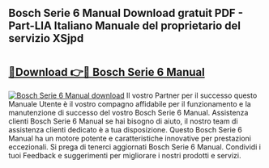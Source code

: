 ## Bosch Serie 6 Manual Download gratuit PDF - Part-LIA Italiano Manuale del proprietario del servizio XSjpd

# <h2><a href="http://dfgivdb.blite.top/?on=Bosch+Serie+6+Manual">🔗Download 👉🔴 Bosch Serie 6 Manual</a></h2>

[![Bosch Serie 6 Manual download](https://i.imgur.com/lujVjoI.png)](http://dfgivdb.blite.top/?on=Bosch+Serie+6+Manual)
Il vostro Partner per il successo questo Manuale Utente è il vostro compagno affidabile per il funzionamento e la manutenzione di successo del vostro Bosch Serie 6 Manual. Assistenza clienti Bosch Serie 6 Manual se hai bisogno di aiuto, il nostro team di assistenza clienti dedicato è a tua disposizione. Questo Bosch Serie 6 Manual ha un motore potente e caratteristiche innovative per prestazioni eccezionali. Si prega di tenerci aggiornati Bosch Serie 6 Manual. Condividi i tuoi Feedback e suggerimenti per migliorare i nostri prodotti e servizi.
